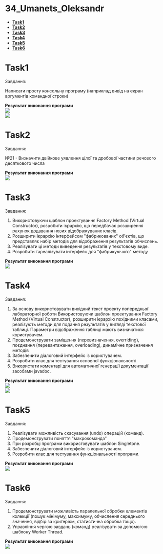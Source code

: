 # 34_Umanets_Oleksandr
- [**Task1**](https://github.com/Chuda4ok/34_Umanets_Oleksandr#task1)
- [**Task2**](https://github.com/Chuda4ok/34_Umanets_Oleksandr#task2)
- [**Task3**](https://github.com/Chuda4ok/34_Umanets_Oleksandr#task3)
- [**Task4**](https://github.com/Chuda4ok/34_Umanets_Oleksandr#task4)
- [**Task5**](https://github.com/Chuda4ok/34_Umanets_Oleksandr#task5)
- [**Task6**](https://github.com/Chuda4ok/34_Umanets_Oleksandr#task6)
# Task1
Завдання:

Написати просту консольну програму (наприклад вивід на екран аргументів командної строки)

**Результат виконання програми**<br>
![](Task1/tab1.png)<br>
![](Task1/res1.png)
# Task2
Завдання:

№21 - Визначити двійкове уявлення цілої та дробової частини речового
десяткового числа

**Результат виконання програми**<br>
![](Task2/Res1.png)
# Task3
Завдання:

1. Використовуючи шаблон проектування Factory Method (Virtual Constructor), розробити ієрархію, що передбачає розширення рахунок додавання
нових відображуваних класів.
2. Розширити ієрархію інтерфейсом "фабрикованих" об'єктів, що представляє набір методів для відображення результатів обчислень.
3. Реалізувати ці методи виведення результатів у текстовому виде.
4. Розробити тареалізувати інтерфейс для "фабрикуючого" методу

**Результат виконання програми**<br>
![](Task3/Res1.png)
# Task4
Завдання:

1. За основу використовувати вихідний текст проекту попередньої лабораторної роботи Використовуючи шаблон проектування Factory Method 
(Virtual Constructor), розширити ієрархію похідними класами, реалізують методи для подання результатів у вигляді текстової
таблиці. Параметри відображення таблиці мають визначатися користувачем.
2. Продемонструвати заміщення (перевизначення, overriding), поєднання (перевантаження, overloading), динамічне призначення методів
3. Забезпечити діалоговий інтерфейс із користувачем.
4. Розробити клас для тестування основної функціональності.
5. Використати коментарі для автоматичної генерації документації засобами javadoc.

**Результат виконання програми**<br>
![](Task4/Res2.png)<br>
![](Task4/res1.png)
# Task5
Завдання:

1. Реалізувати можливість скасування (undo) операцій (команд).
2. Продемонструвати поняття "макрокоманда"
3. При розробці програми використовувати шаблон Singletone.
4. Забезпечити діалоговий інтерфейс із користувачем.
5. Розробити клас для тестування функціональності програми.

**Результат виконання програми**<br>
![](Task5/Res1.png)
# Task6
Завдання:

1. Продемонструвати можливість паралельної обробки елементів колекції (пошук мінімуму, максимуму, обчислення середнього значення, відбір за критерієм, статистична обробка тощо).
2. Управління чергою завдань (команд) реалізувати за допомогою шаблону Worker Thread.

**Результат виконання програми**<br>
![](Task6/Res1.png)
